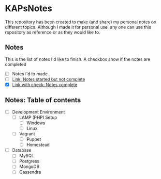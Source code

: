 # KAPsNotes

This repository has been created to make (and share) my personal notes on different topics. Although I made it for personal use, any one can use this repository as reference or as they would like to.

## Notes
This is the list of notes I'd like to finish. A checkbox show if the notes are completed

* [ ] Notes I'd to made.
* [ ] [Link: Notes started but not complete](www.example.com)
* [x] [Link with check: Notes complete](www.example.com)

## Notes: Table of contents

* [ ] Development Environment
  * [ ] LAMP (PHP) Setup
    * [ ] Windows
    * [ ] Linux
  * [ ] Vagrant
    * [ ] Puppet
    * [ ] Homestead
* [ ] Database
  * [ ] MySQL
  * [ ] Postgress
  * [ ] MongoDB
  * [ ] Cassendra
